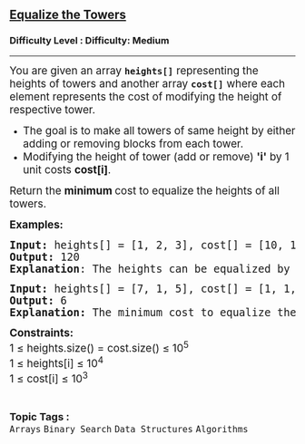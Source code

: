 <h2><a href="https://www.geeksforgeeks.org/problems/equalize-the-towers2804/1">Equalize the Towers</a></h2><h3>Difficulty Level : Difficulty: Medium</h3><hr><div class="problems_problem_content__Xm_eO"><p><span style="font-size: 14pt;">You are given an array <strong><code>heights[]</code></strong> representing the heights of towers and another array <strong><code>cost[]</code></strong> where each element represents the cost of modifying the height of respective tower. </span></p>
<ul>
<li><span style="font-size: 14pt;">The goal is to make all towers of same height by either adding or removing blocks from each tower.</span></li>
<li><span style="font-size: 14pt;">Modifying the height of tower (add or remove) <strong>'i'</strong> by 1 unit costs <strong>cost[i]</strong>.</span></li>
</ul>
<p><span style="font-size: 14pt;">Return the <strong>minimum </strong>cost to equalize the heights of all towers.</span></p>
<p><span style="font-size: 14pt;"><strong>Examples:</strong></span></p>
<pre><span style="font-size: 14pt;"><strong>Input: </strong>heights[] = [1, 2, 3], cost[] = [10, 100, 1000]
<strong>Output:</strong> 120
<strong>Explanation</strong>: The heights can be equalized by either "Removing one block from 3 and adding one in 1" or "Adding two blocks in 1 and adding one in 2". Since the cost of operation in tower 3 is 1000, the first process would yield 1010 while the second one yields 120.</span></pre>
<pre><span style="font-size: 14pt;"><strong>Input: </strong>heights[] = [7, 1, 5], cost[] = [1, 1, 1]
<strong>Output:</strong> 6<br><strong>Explanation:</strong> </span><span style="font-size: 18.6667px;">The minimum cost to equalize the towers is 6, achieved by setting all towers to height 5.</span></pre>
<p><span style="font-size: 14pt;"><strong>Constraints:</strong><br>1 ≤ heights.size() = cost.size() ≤ 10<sup>5</sup><br>1 ≤ heights[i] ≤ 10<sup>4<br></sup>1 ≤ cost[i] ≤ 10<sup>3</sup></span></p></div><br><p><span style=font-size:18px><strong>Topic Tags : </strong><br><code>Arrays</code>&nbsp;<code>Binary Search</code>&nbsp;<code>Data Structures</code>&nbsp;<code>Algorithms</code>&nbsp;